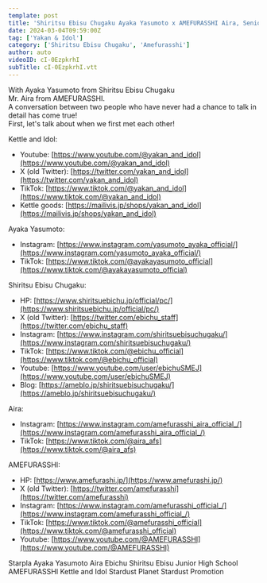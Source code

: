 ```yaml
---
template: post
title: 'Shiritsu Ebisu Chugaku Ayaka Yasumoto x AMEFURASSHI Aira, Senior and Junior Talk Going Back to the Past'
date: 2024-03-04T09:59:00Z
tag: ['Yakan & Idol']
category: ['Shiritsu Ebisu Chugaku', 'Amefurasshi']
author: auto 
videoID: cI-0EzpkrhI
subTitle: cI-0EzpkrhI.vtt
---
```

With Ayaka Yasumoto from Shiritsu Ebisu Chugaku  
Mr. Aira from AMEFURASSHI.  
A conversation between two people who have never had a chance to talk in detail has come true!  
First, let's talk about when we first met each other!



Kettle and Idol:

- Youtube: [https://www.youtube.com/@yakan_and_idol](https://www.youtube.com/@yakan_and_idol)
- X (old Twitter): [https://twitter.com/yakan_and_idol](https://twitter.com/yakan_and_idol)
- TikTok: [https://www.tiktok.com/@yakan_and_idol](https://www.tiktok.com/@yakan_and_idol)
- Kettle goods: [https://mailivis.jp/shops/yakan_and_idol](https://mailivis.jp/shops/yakan_and_idol)


Ayaka Yasumoto:

- Instagram: [https://www.instagram.com/yasumoto_ayaka_official/](https://www.instagram.com/yasumoto_ayaka_official/)
- TikTok: [https://www.tiktok.com/@ayakayasumoto_official](https://www.tiktok.com/@ayakayasumoto_official)


Shiritsu Ebisu Chugaku:

- HP: [https://www.shiritsuebichu.jp/official/pc/](https://www.shiritsuebichu.jp/official/pc/)
- X (old Twitter): [https://twitter.com/ebichu_staff](https://twitter.com/ebichu_staff)
- Instagram: [https://www.instagram.com/shiritsuebisuchugaku/](https://www.instagram.com/shiritsuebisuchugaku/)
- TikTok: [https://www.tiktok.com/@ebichu_official](https://www.tiktok.com/@ebichu_official)
- Youtube: [https://www.youtube.com/user/ebichuSMEJ](https://www.youtube.com/user/ebichuSMEJ)
- Blog: [https://ameblo.jp/shiritsuebisuchugaku/](https://ameblo.jp/shiritsuebisuchugaku/)


Aira:

- Instagram: [https://www.instagram.com/amefurasshi_aira_official_/](https://www.instagram.com/amefurasshi_aira_official_/)
- TikTok: [https://www.tiktok.com/@aira_afs](https://www.tiktok.com/@aira_afs)


AMEFURASSHI:

- HP: [https://www.amefurashi.jp/](https://www.amefurashi.jp/)
- X (old Twitter): [https://twitter.com/amefurasshi](https://twitter.com/amefurasshi)
- Instagram: [https://www.instagram.com/amefurasshi_official_/](https://www.instagram.com/amefurasshi_official_/)
- TikTok: [https://www.tiktok.com/@amefurasshi_official](https://www.tiktok.com/@amefurasshi_official)
- Youtube: [https://www.youtube.com/@AMEFURASSHI](https://www.youtube.com/@AMEFURASSHI)




Starpla Ayaka Yasumoto Aira Ebichu Shiritsu Ebisu Junior High School AMEFURASSHI Kettle and Idol Stardust Planet Stardust Promotion